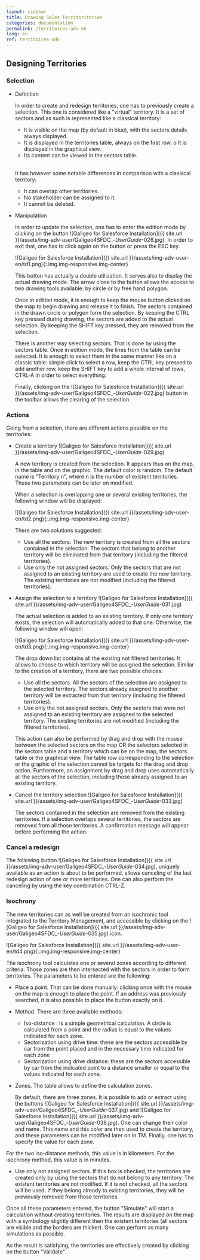 ```yaml
---
layout: sidebar
title: Drawing Sales Territoritories
categories: documentation
permalink: /territoires-adv-en
lang: en
ref: territoires-adv
---
```


## Designing Territories

### Selection

- Definition
	
	In order to create and redesign territories, one has to previously create a selection. This one is considered like a "virtual" territory. It is a set of sectors and as such is represented like a classical territory:

	- It is visible on the map (by default in blue), with the sectors details always displayed.
	- It is displayed in the territories table, always on the first row. o It is displayed in the graphical view.
	- Its content can be viewed in the sectors table.
	
	<br>It has however some notable differences in comparison with a classical territory:

	- It can overlap other territories.
	- No stakeholder can be assigned to it. 
	- It cannot be deleted.

- Manipulation

	In order to update the selection, one has to enter the edition mode by clicking on the button ![Galigeo for Salesforce Installation]({{ site.url }}/assets/img-adv-user/Galigeo4SFDC_-_UserGuide_-026.jpg). In order to exit that, one has to click again on the button or press the ESC key.

	![Galigeo for Salesforce Installation]({{ site.url }}/assets/img-adv-user-en/td1.png){:.img.img-responsive.img-center}

	This button has actually a double utilization. It serves also to display the actual drawing mode. The arrow close to the button allows the access to two drawing tools available: by circle or by free hand polygon.

	Once in edition mode, it is enough to keep the mouse button clicked on the map to begin drawing and release it to finish. The sectors contained in the drawn circle or polygon form the selection. By keeping the CTRL key pressed during drawing, the sectors are added to the actual selection. By keeping the SHIFT key pressed, they are removed from the selection.

	There is another way selecting sectors. That is done by using the sectors table. Once in edition mode, the lines from the table can be selected. It is enough to select them in the same manner like on a classic table: simple click to select a row, keep the CTRL key pressed to add another row, keep the SHIFT key to add a whole interval of rows, CTRL-A in order to select everything.
	
	Finally, clicking on the ![Galigeo for Salesforce Installation]({{ site.url }}/assets/img-adv-user/Galigeo4SFDC_-_UserGuide_-022.jpg) button in the toolbar allows the clearing of the selection.

### Actions

Going from a selection, there are different actions possible on the territories:

- Create a territory ![Galigeo for Salesforce Installation]({{ site.url }}/assets/img-adv-user/Galigeo4SFDC_-_UserGuide_-029.jpg)

	A new territory is created from the selection. It appears thus on the map, in the table and on the graphic. The default color is random. The default name is "Territory n", where n is the number of existent territories. These two parameters can be later on modified.

	When a selection is overlapping one or several existing territories, the following window will be displayed:

	![Galigeo for Salesforce Installation]({{ site.url }}/assets/img-adv-user-en/td2.png){:.img.img-responsive.img-center}

	There are two solutions suggested:

	- Use all the sectors. The new territory is created from all the sectors contained in the selection. The sectors that belong to another territory will be eliminated from that territory (including the filtered territories).
	- Use only the not assigned sectors. Only the sectors that are not assigned to an existing territory are used to create the new territory. The existing territories are not modified (including the filtered territories).

- Assign the selection to a territory ![Galigeo for Salesforce Installation]({{ site.url }}/assets/img-adv-user/Galigeo4SFDC_-_UserGuide_-031.jpg)

	The actual selection is added to an existing territory. If only one territory exists, the selection will automatically added to that one. Otherwise, the following window will open:

	![Galigeo for Salesforce Installation]({{ site.url }}/assets/img-adv-user-en/td3.png){:.img.img-responsive.img-center}


	The drop down list contains all the existing not filtered territories. It allows to choose to which territory will be assigned the selection.
	Similar to the creation of a territory, there are two possible choices:

	- Use all the sectors. All the sectors of the selection are assigned to the selected territory. The sectors already assigned to another territory will be extracted from that territory (including the filtered territories).
	- Use only the not assigned sectors. Only the sectors that were not assigned to an existing territory are assigned to the selected territory. The existing territories are not modified (including the filtered territories).

	This action can also be performed by drag and drop with the mouse between the selected sectors on the map OR the selectors selected in the sectors table and a territory which can be on the map, the sectors table or the graphical view. The table row corresponding to the selection or the graphic of the selection cannot be targets for the drag and drop action. Furthermore, an assignment by drag and drop uses automatically all the sectors of the selection, including those already assigned to an existing territory.

- Cancel the territory selection ![Galigeo for Salesforce Installation]({{ site.url }}/assets/img-adv-user/Galigeo4SFDC_-_UserGuide_-033.jpg)

	The sectors contained in the selection are removed from the existing territories. If a selection overlaps several territories, the sectors are removed from all those territories. A confirmation message will appear before performing the action.

### Cancel a redesign

The following button ![Galigeo for Salesforce Installation]({{ site.url }}/assets/img-adv-user/Galigeo4SFDC_-_UserGuide_-034.jpg), uniquely available as an action is about to be performed, allows canceling of the last redesign action of one or more territories. One can also perform the canceling by using the key combination CTRL-Z.

### Isochrony

The new territories can as well be created from an isochronic tool integrated to the Territory Management, and accessible by clicking on the ![Galigeo for Salesforce Installation]({{ site.url }}/assets/img-adv-user/Galigeo4SFDC_-_UserGuide_-035.jpg) icon.

![Galigeo for Salesforce Installation]({{ site.url }}/assets/img-adv-user-en/td4.png){:.img.img-responsive.img-center}

The isochrony tool calculates one or several zones according to different criteria. Those zones are then intersected with the sectors in order to form territories. The parameters to be entered are the following:

- Place a point. That can be done manually: clicking once with the mouse on the map is enough to place the point. If an address was previously searched, it is also possible to place the button exactly on it.
- Method. There are three available methods:
  - Iso-distance : is a simple geometrical calculation. A circle is calculated from a point and the radius is equal to the values indicated for each zone.
  - Sectorization using drive time: these are the sectors accessible by car from the point placed and in the necessary time indicated for each zone
  - Sectorization using drive distance: these are the sectors accessible by car from the indicated point to a distance smaller or equal to the values indicated for each zone.
- Zones. The table allows to define the calculation zones. 

	By default, there are three zones. It is possible to add or extract using the buttons ![Galigeo for Salesforce Installation]({{ site.url }}/assets/img-adv-user/Galigeo4SFDC_-_UserGuide_-037.jpg) and ![Galigeo for Salesforce Installation]({{ site.url }}/assets/img-adv-user/Galigeo4SFDC_-_UserGuide_-038.jpg). One can change their color and name. This name and this color are then used to create the territory, and these parameters can be modified later on in TM. Finally, one has to specify the value for each zone.

For the two iso-distance methods, this value is in kilometers. For the isochrony method, this value is in
minutes.

- Use only not assigned sectors. If this box is checked, the territories are created only by using the sectors that do not belong to any territory. The existent territories are not modified. If it is not checked, all the sectors will be used. If they belong already to existing territories, they will be previously removed from those territories.

Once all these parameters entered, the button "Simulate" will start a calculation without creating territories. The results are displayed on the map with a symbology slightly different then the existent territories (all sectors are visible and the borders are thicker). One can perform as many simulations as possible.

As the result is satisfying, the territories are effectively created by clicking on the button "Validate".